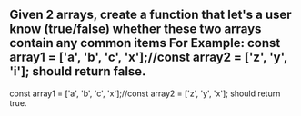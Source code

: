 Given 2 arrays, create a function that let's a user know (true/false) whether these two arrays contain any common items
For Example:
const array1 = ['a', 'b', 'c', 'x'];//const array2 = ['z', 'y', 'i'];
should return false.
-----------
const array1 = ['a', 'b', 'c', 'x'];//const array2 = ['z', 'y', 'x'];
should return true.